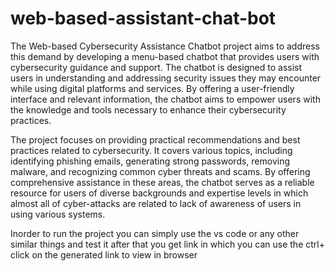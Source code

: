 # web-based-assistant-chat-bot
The  Web-based  Cybersecurity  Assistance  Chatbot  project  aims  to  address  this  demand  by 
developing  a  menu-based  chatbot  that  provides  users  with  cybersecurity  guidance  and  support. 
The chatbot is designed to assist users in understanding and addressing security issues they may 
encounter  while  using  digital  platforms  and  services.  By  offering  a  user-friendly  interface  and 
relevant information, the chatbot aims to empower users with the knowledge and tools necessary 
to enhance their cybersecurity practices.


The  project  focuses  on  providing  practical  recommendations  and  best  practices  related  to 
cybersecurity.  It  covers  various  topics,  including  identifying  phishing  emails,  generating  strong 
passwords,  removing  malware,  and  recognizing  common  cyber  threats  and  scams.  By  offering 
comprehensive  assistance  in  these  areas,  the  chatbot  serves  as  a  reliable  resource  for  users  of 
diverse backgrounds and expertise levels in which almost all of cyber-attacks are related to lack 
of awareness of users in using various systems. 


Inorder to run the project you can simply use the vs code or any other similar things and test it after that 
you get link in which you can use the ctrl+ click on the generated link to view in browser

